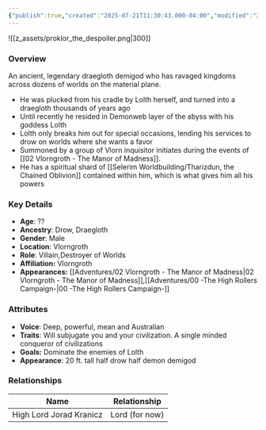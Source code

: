 ```yaml
---
{"publish":true,"created":"2025-07-21T11:30:43.000-04:00","modified":"2025-10-03T09:51:27.800-04:00","published":"2025-10-03T09:51:27.800-04:00","cssclasses":"","Age":"??","Ancestry":"Drow, Draegloth","Gender":"Male","Location":["Vlorngroth"],"Role":["Villain","Destroyer of Worlds"],"Affiliation":["Vlorngroth"],"Appearances":["[[Adventures/02 Vlorngroth - The Manor of Madness]]","[[00 -The High Rollers Campaign-]]"]}
---
```



![[z_assets/proklor_the_despoiler.png|300]]

### Overview
An ancient, legendary draegloth demigod who has ravaged kingdoms across dozens of worlds on the material plane.

- He was plucked from his cradle by Lolth herself, and turned into a draegloth thousands of years ago
- Until recently he resided in Demonweb layer of the abyss with his goddess Lolth
- Lolth only breaks him out for special occasions, lending his services to drow on worlds where she wants a favor
- Summoned by a group of Vlorn inquisitor initiates during the events of [[02 Vlorngroth - The Manor of Madness]].
- He has a spiritual shard of [[Selerim Worldbuilding/Tharizdun, the Chained Oblivion]] contained within him, which is what gives him all his powers

### Key Details
- **Age**: ??
- **Ancestry**: Drow, Draegloth
- **Gender**: Male
- **Location**: Vlorngroth
- **Role**: Villain,Destroyer of Worlds
- **Affiliation:** Vlorngroth
- **Appearances:** [[Adventures/02 Vlorngroth - The Manor of Madness\|02 Vlorngroth - The Manor of Madness]],[[Adventures/00 -The High Rollers Campaign-\|00 -The High Rollers Campaign-]]

### Attributes
- **Voice**: Deep, powerful, mean and Australian
- **Traits**: Will subjugate you and your civilization. A single minded conqueror of civilizations
- **Goals:** Dominate the enemies of Lolth
- **Appearance**: 20 ft. tall half drow half demon demigod

### Relationships

| Name                    | Relationship   |
| ----------------------- | -------------- |
| High Lord Jorad Kranicz | Lord (for now) |
